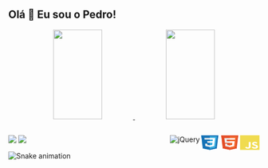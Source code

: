 ## Olá 👋 Eu sou o Pedro!

<div align="center">
  <a href="https://github.com/PedrosoEscola">
  <img width="44%" height="180em" src="https://github-readme-stats.vercel.app/api?username=PedrosoEscola&show_icons=true&theme=algolia&include_all_commits=true&count_private=true"/>
  <img width="44%" height="180em" src="https://github-readme-stats.vercel.app/api/top-langs/?username=PedrosoEscola&layout=compact&langs_count=7&theme=algolia"/>
</div>

##
     
<div> 
  <a href="https://www.instagram.com/pedr0_pedroso/" target="_blank"><img src="https://img.shields.io/badge/-Instagram-%23E4405F?style=for-the-badge&logo=instagram&logoColor=white" target="_blank"></a>
  <a href = "mailto:henrique.pedroso.pedro@escola.pr.gov.br"><img src="https://img.shields.io/badge/-Gmail-%23333?style=for-the-badge&logo=gmail&logoColor=white" target="_blank"></a>
  <img align="right" alt="Js" height="30" width="40" src="https://raw.githubusercontent.com/devicons/devicon/master/icons/javascript/javascript-plain.svg">
  <img align="right" alt="HTML" height="30" width="40" src="https://raw.githubusercontent.com/devicons/devicon/master/icons/html5/html5-original.svg">
  <img align="right" alt="CSS" height="30" width="40" src="https://raw.githubusercontent.com/devicons/devicon/master/icons/css3/css3-original.svg">
  <img align="right" alt="jQuery" height="30" widht="40" src="https://cdn.jsdelivr.net/gh/devicons/devicon/icons/jquery/jquery-original.svg">
</div>

 ![Snake animation](https://github.com/PedrosoEscola/PedrosoEscola/blob/output/github-contribution-grid-snake.svg)
